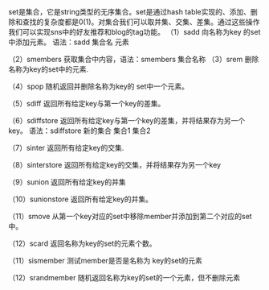 set是集合，它是string类型的无序集合。set是通过hash table实现的、添加、删除和查找的复杂度都是0(1)。对集合我们可以取并集、交集、差集。通过这些操作我们可以实现sns中的好友推荐和blog的tag功能。
（1）sadd
向名称为key 的set中添加元素。
语法：sadd 集合名   元素

（2）smembers 获取集合中内容，语法：smembers 集合名称
（3）srem
删除名称为key的set中的元素.

（4）spop
随机返回并删除名称为key的 set中一个元素。

（5）sdiff
返回所有给定key与第一个key的差集。

（6）sdiffstore
返回所有给定key与第一个key的差集，并将结果存为另一个key。
语法：sdiffstore 新的集合  集合1   集合2

（7）sinter
返回所有给定key的交集.

（8）sinterstore
返回所有给定key的交集，并将结果存为另一个key

（9）sunion
返回所有给定key的并集

（10）sunionstore
返回所有给定key的并集。

（11）smove
从第一个key对应的set中移除member并添加到第二个对应的set中。

（12）scard
返回名称为key的set的元素个数。

（11）sismember
测试member是否是名称为 key的set的元素

（12）srandmember
随机返回名称为key的set的一个元素，但不删除元素